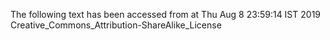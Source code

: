 The following text has been accessed from at Thu Aug 8 23:59:14 IST 2019
Creative_Commons_Attribution-ShareAlike_License
